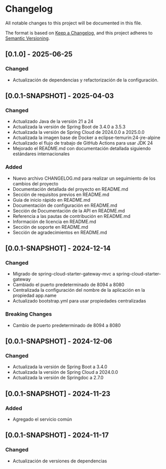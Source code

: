 # Changelog

All notable changes to this project will be documented in this file.

The format is based on [Keep a Changelog](https://keepachangelog.com/en/1.0.0/),
and this project adheres to [Semantic Versioning](https://semver.org/spec/v2.0.0.html).

## [0.1.0] - 2025-06-25

### Changed
- Actualización de dependencias y refactorización de la configuración.

## [0.0.1-SNAPSHOT] - 2025-04-03

### Changed
- Actualizado Java de la versión 21 a 24
- Actualizada la versión de Spring Boot de 3.4.0 a 3.5.3
- Actualizada la versión de Spring Cloud de 2024.0.0 a 2025.0.0
- Actualizada la imagen base de Docker a eclipse-temurin:24-jre-alpine
- Actualizado el flujo de trabajo de GitHub Actions para usar JDK 24
- Mejorado el README.md con documentación detallada siguiendo estándares internacionales

### Added
- Nuevo archivo CHANGELOG.md para realizar un seguimiento de los cambios del proyecto
- Documentación detallada del proyecto en README.md
- Sección de requisitos previos en README.md
- Guía de inicio rápido en README.md
- Documentación de configuración en README.md
- Sección de Documentación de la API en README.md
- Referencia a las pautas de contribución en README.md
- Información de licencia en README.md
- Sección de soporte en README.md
- Sección de agradecimientos en README.md

## [0.0.1-SNAPSHOT] - 2024-12-14

### Changed
- Migrado de spring-cloud-starter-gateway-mvc a spring-cloud-starter-gateway
- Cambiado el puerto predeterminado de 8094 a 8080
- Centralizada la configuración del nombre de la aplicación en la propiedad app.name
- Actualizado bootstrap.yml para usar propiedades centralizadas

### Breaking Changes
- Cambio de puerto predeterminado de 8094 a 8080

## [0.0.1-SNAPSHOT] - 2024-12-06

### Changed
- Actualizada la versión de Spring Boot a 3.4.0
- Actualizada la versión de Spring Cloud a 2024.0.0
- Actualizada la versión de Springdoc a 2.7.0

## [0.0.1-SNAPSHOT] - 2024-11-23

### Added
- Agregado el servicio común

## [0.0.1-SNAPSHOT] - 2024-11-17

### Changed
- Actualización de versiones de dependencias